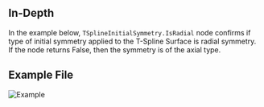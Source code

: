 <!--- Autodesk.DesignScript.Geometry.TSpline.TSplineInitialSymmetry.IsRadial --->
<!--- KB37RARA32V2WDFDQAYZ4ZFBA3AOPWGQNDOAMYU4G6VXI5W6TR3Q --->
## In-Depth
In the example below, `TSplineInitialSymmetry.IsRadial` node confirms if type of initial symmetry applied to the T-Spline Surface is radial symmetry. If the node returns False, then the symmetry is of the axial type.

## Example File

![Example](./KB37RARA32V2WDFDQAYZ4ZFBA3AOPWGQNDOAMYU4G6VXI5W6TR3Q_img.jpg)
